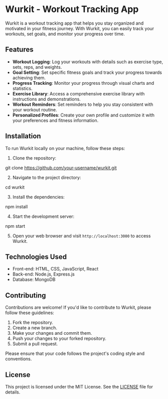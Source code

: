 # Wurkit - Workout Tracking App

Wurkit is a workout tracking app that helps you stay organized and motivated in your fitness journey. With Wurkit, you can easily track your workouts, set goals, and monitor your progress over time.

## Features

- **Workout Logging**: Log your workouts with details such as exercise type, sets, reps, and weights.
- **Goal Setting**: Set specific fitness goals and track your progress towards achieving them.
- **Progress Tracking**: Monitor your progress through visual charts and statistics.
- **Exercise Library**: Access a comprehensive exercise library with instructions and demonstrations.
- **Workout Reminders**: Set reminders to help you stay consistent with your workout routine.
- **Personalized Profiles**: Create your own profile and customize it with your preferences and fitness information.

## Installation

To run Wurkit locally on your machine, follow these steps:

1. Clone the repository:

git clone https://github.com/your-username/wurkit.git


2. Navigate to the project directory:

cd wurkit


3. Install the dependencies:

npm install


4. Start the development server:

npm start


5. Open your web browser and visit `http://localhost:3000` to access Wurkit.

## Technologies Used

- Front-end: HTML, CSS, JavaScript, React
- Back-end: Node.js, Express.js
- Database: MongoDB

## Contributing

Contributions are welcome! If you'd like to contribute to Wurkit, please follow these guidelines:

1. Fork the repository.
2. Create a new branch.
3. Make your changes and commit them.
4. Push your changes to your forked repository.
5. Submit a pull request.

Please ensure that your code follows the project's coding style and conventions.

## License

This project is licensed under the MIT License. See the [LICENSE](LICENSE) file for details.

